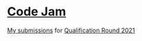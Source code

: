 # [Code Jam](https://codingcompetitions.withgoogle.com/codejam)

[My submissions](https://codingcompetitions.withgoogle.com/codejam/submissions/000000000043580a/aXNpbmVr) for [Qualification Round 2021](https://codingcompetitions.withgoogle.com/codejam/round/000000000043580a)